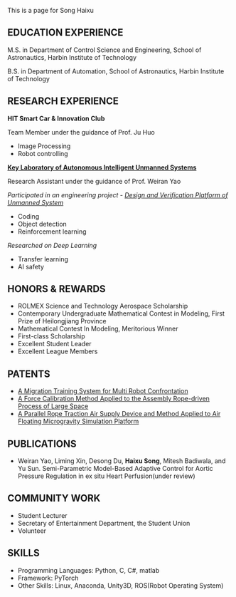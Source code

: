 This is  a page for Song Haixu

## EDUCATION EXPERIENCE

M.S. in Department of Control Science and Engineering, School of Astronautics, Harbin Institute of Technology

B.S. in Department of Automation, School of Astronautics, Harbin Institute of Technology

## RESEARCH EXPERIENCE

**HIT Smart Car & Innovation Club**

Team Member under the guidance of Prof. Ju Huo

* Image Processing
* Robot controlling

[**Key Laboratory of Autonomous Intelligent Unmanned Systems**](http://aius.hit.edu.cn/12888/list.htm)

Research Assistant under the guidance of Prof. Weiran Yao

_Participated in an engineering project - [Design and Verification Platform of Unmanned System](http://aius.hit.edu.cn/zzwrjqpt/list.htm)_

* Coding
* Object detection
* Reinforcement learning

_Researched on Deep Learning_

* Transfer learning
* AI safety

## HONORS & REWARDS

* ROLMEX Science and Technology Aerospace Scholarship
* Contemporary Undergraduate Mathematical Contest in Modeling, First Prize of Heilongjiang Province
* Mathematical Contest In Modeling, Meritorious Winner
* First-class Scholarship
* Excellent Student Leader
* Excellent League Members

## PATENTS

* [A Migration Training System for Multi Robot Confrontation](http://www.soopat.com/Patent/202111248683)
* [A Force Calibration Method Applied to the Assembly Rope-driven Process of Large Space](http://www.soopat.com/Patent/202110730295)
* [A Parallel Rope Traction Air Supply Device and Method Applied to Air Floating Microgravity Simulation Platform](http://www.soopat.com/Patent/202110925031)

## PUBLICATIONS

* Weiran Yao, Liming Xin, Desong Du, **Haixu Song**, Mitesh Badiwala, and Yu Sun. Semi-Parametric Model-Based Adaptive Control for Aortic Pressure Regulation in ex situ Heart Perfusion(under review)

## COMMUNITY WORK

* Student Lecturer
* Secretary of Entertainment Department, the Student Union
* Volunteer

## SKILLS

* Programming Languages: Python, C, C#, matlab
* Framework: PyTorch
* Other Skills: Linux, Anaconda, Unity3D, ROS(Robot Operating System)
